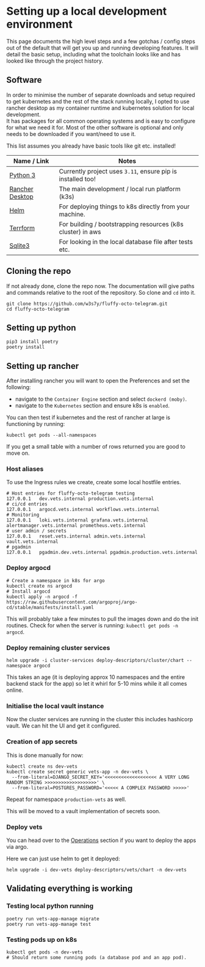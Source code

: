 # Setting up a local development environment

This page documents the high level steps and a few gotchas / config steps out of the default that will get you up and 
running developing features.  It will detail the basic setup, including what the toolchain looks like and has looked 
like through the project history.  

## Software
In order to minimise the number of separate downloads and setup required to get kubernetes and the rest of the stack
running locally, I opted to use rancher desktop as my container runtime and kubernetes solution for local development.  
It has packages for all common operating systems and is easy to configure for what we need it for.  Most of the other
software is optional and only needs to be downloaded if you want/need to use it.

This list assumes you already have basic tools like git etc. installed!

| Name / Link                                   | Notes                                                       | 
|-----------------------------------------------|-------------------------------------------------------------|
| [Python 3](https://python.org)                | Currently project uses `3.11`, ensure pip is installed too! |
| [Rancher Desktop](https://rancherdesktop.io/) | The main development / local run platform (k3s)             |
| [Helm](https://helm.sh/)                      | For deploying things to k8s directly from your machine.     |
| [Terrform](https://www.terraform.io/)         | For building / bootstrapping resources (k8s cluster) in aws |
| [Sqlite3](https://www.sqlite.org/index.html)  | For looking in the local database file after tests etc.     | 

## Cloning the repo

If not already done, clone the repo now.
The documentation will give paths and commands relative to the root of the repository.  So clone and `cd` into it.
```shell
git clone https://github.com/w3s7y/fluffy-octo-telegram.git
cd fluffy-octo-telegram
```

## Setting up python
```shell
pip3 install poetry
poetry install
```

## Setting up rancher
After installing rancher you will want to open the Preferences and set the following: 
* navigate to the `Container Engine` section and select `dockerd (moby)`.
* navigate to the `Kubernetes` section and ensure k8s is `enabled`.

You can then test if kubernetes and the rest of rancher at large is functioning by running: 
```shell
kubectl get pods --all-namespaces
```

If you get a small table with a number of rows returned you are good to move on. 

### Host aliases
To use the Ingress rules we create, create some local hostfile entries.
```shell
# Host entries for fluffy-octo-telegram testing
127.0.0.1	dev.vets.internal production.vets.internal
# ci/cd entries
127.0.0.1	argocd.vets.internal workflows.vets.internal 
# Monitoring
127.0.0.1 	loki.vets.internal grafana.vets.internal alertmanager.vets.internal prometheus.vets.internal 
# user admin / secrets
127.0.0.1	reset.vets.internal admin.vets.internal vault.vets.internal
# pgadmin
127.0.0.1   pgadmin.dev.vets.internal pgadmin.production.vets.internal
```


### Deploy argocd
```shell
# Create a namespace in k8s for argo
kubectl create ns argocd
# Install argocd 
kubectl apply -n argocd -f https://raw.githubusercontent.com/argoproj/argo-cd/stable/manifests/install.yaml
```

This will probably take a few minutes to pull the images down and do the init routines.  Check for when the server is
running: `kubectl get pods -n argocd`.

### Deploy remaining cluster services
```shell
helm upgrade -i cluster-services deploy-descriptors/cluster/chart --namespace argocd
```
This takes an age (it is deploying approx 10 namespaces and the entire backend stack for the app) so let it whirl for
5-10 mins while it all comes online. 

### Initialise the local vault instance
Now the cluster services are running in the cluster this includes hashicorp vault.  We can hit the UI and get 
it configured. 

### Creation of app secrets
This is done manually for now:
```shell
kubectl create ns dev-vets
kubectl create secret generic vets-app -n dev-vets \
  --from-literal=DJANGO_SECRET_KEY='<<<<<<<<<<<<<<<<<<< A VERY LONG RANDOM STRING >>>>>>>>>>>>>>>>>>>' \
  --from-literal=POSTGRES_PASSWORD='<<<<< A COMPLEX PASSWORD >>>>>'
```
Repeat for namespace `production-vets` as well.

This will be moved to a vault implementation of secrets soon.

### Deploy vets 
You can head over to the [Operations](../operations/index.md) section if you want to deploy the apps via argo.  

Here we can just use helm to get it deployed:
```shell
helm upgrade -i dev-vets deploy-descriptors/vets/chart -n dev-vets
```

## Validating everything is working

### Testing local python running
```shell
poetry run vets-app-manage migrate
poetry run vets-app-manage test
```

### Testing pods up on k8s 
```shell
kubectl get pods -n dev-vets
# Should return some running pods (a database pod and an app pod). 
```
